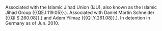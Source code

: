  Associated with the Islamic Jihad Union (IJU), also known as the Islamic Jihad 
Group ({{QE.I.119.05}}.). Associated with Daniel Martin Schneider ({{QI.S.260.08}}.) 
and Adem Yilmaz ({{QI.Y.261.08}}.). In detention in Germany as of Jun. 2010. 
